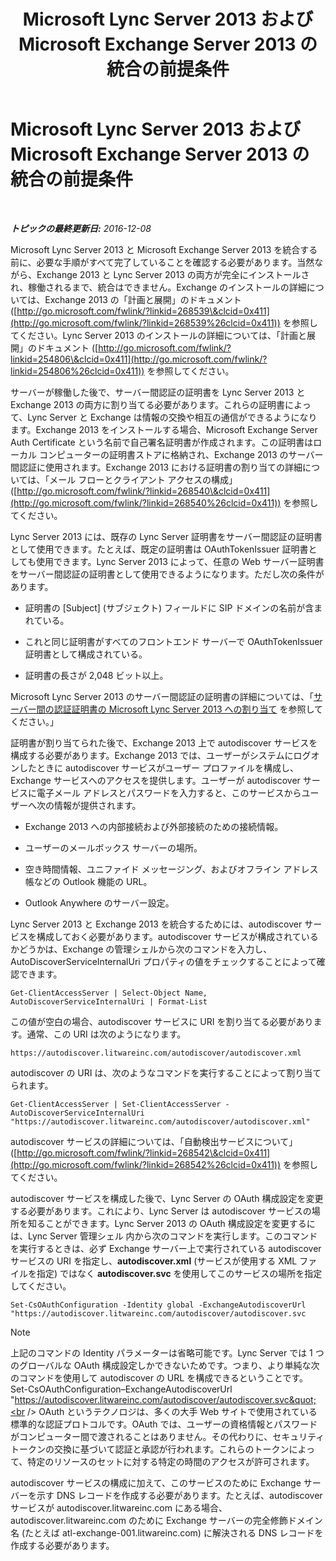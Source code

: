﻿---
title: Microsoft Lync Server 2013 および Microsoft Exchange Server 2013 の統合の前提条件
TOCTitle: Microsoft Lync Server 2013 および Microsoft Exchange Server 2013 の統合の前提条件
ms:assetid: ea22beb9-c02e-47cb-836d-97a556969052
ms:mtpsurl: https://technet.microsoft.com/ja-jp/library/JJ721919(v=OCS.15)
ms:contentKeyID: 49887197
ms.date: 12/10/2016
mtps_version: v=OCS.15
ms.translationtype: HT
---

# Microsoft Lync Server 2013 および Microsoft Exchange Server 2013 の統合の前提条件

 

_**トピックの最終更新日:** 2016-12-08_

Microsoft Lync Server 2013 と Microsoft Exchange Server 2013 を統合する前に、必要な手順がすべて完了していることを確認する必要があります。当然ながら、Exchange 2013 と Lync Server 2013 の両方が完全にインストールされ、稼働されるまで、統合はできません。Exchange のインストールの詳細については、Exchange 2013 の「計画と展開」のドキュメント ([http://go.microsoft.com/fwlink/?linkid=268539\&clcid=0x411](http://go.microsoft.com/fwlink/?linkid=268539%26clcid=0x411)) を参照してください。Lync Server 2013 のインストールの詳細については、「計画と展開」のドキュメント ([http://go.microsoft.com/fwlink/?linkid=254806\&clcid=0x411](http://go.microsoft.com/fwlink/?linkid=254806%26clcid=0x411)) を参照してください。

サーバーが稼働した後で、サーバー間認証の証明書を Lync Server 2013 と Exchange 2013 の両方に割り当てる必要があります。これらの証明書によって、Lync Server と Exchange は情報の交換や相互の通信ができるようになります。Exchange 2013 をインストールする場合、Microsoft Exchange Server Auth Certificate という名前で自己署名証明書が作成されます。この証明書はローカル コンピューターの証明書ストアに格納され、Exchange 2013 のサーバー間認証に使用されます。Exchange 2013 における証明書の割り当ての詳細については、「メール フローとクライアント アクセスの構成」([http://go.microsoft.com/fwlink/?linkid=268540\&clcid=0x411](http://go.microsoft.com/fwlink/?linkid=268540%26clcid=0x411)) を参照してください。

Lync Server 2013 には、既存の Lync Server 証明書をサーバー間認証の証明書として使用できます。たとえば、既定の証明書は OAuthTokenIssuer 証明書としても使用できます。Lync Server 2013 によって、任意の Web サーバー証明書をサーバー間認証の証明書として使用できるようになります。ただし次の条件があります。

  - 証明書の \[Subject\] (サブジェクト) フィールドに SIP ドメインの名前が含まれている。

  - これと同じ証明書がすべてのフロントエンド サーバーで OAuthTokenIssuer 証明書として構成されている。

  - 証明書の長さが 2,048 ビット以上。

Microsoft Lync Server 2013 のサーバー間認証の証明書の詳細については、「[サーバー間の認証証明書の Microsoft Lync Server 2013 への割り当て](lync-server-2013-assigning-a-server-to-server-authentication-certificate-to-lync-server-2013.md) を参照してください。」

証明書が割り当てられた後で、Exchange 2013 上で autodiscover サービスを構成する必要があります。Exchange 2013 では、ユーザーがシステムにログオンしたときに autodiscover サービスがユーザー プロファイルを構成し、Exchange サービスへのアクセスを提供します。ユーザーが autodiscover サービスに電子メール アドレスとパスワードを入力すると、このサービスからユーザーへ次の情報が提供されます。

  - Exchange 2013 への内部接続および外部接続のための接続情報。

  - ユーザーのメールボックス サーバーの場所。

  - 空き時間情報、ユニファイド メッセージング、およびオフライン アドレス帳などの Outlook 機能の URL。

  - Outlook Anywhere のサーバー設定。

Lync Server 2013 と Exchange 2013 を統合するためには、autodiscover サービスを構成しておく必要があります。autodiscover サービスが構成されているかどうかは、Exchange の管理シェルから次のコマンドを入力し、AutoDiscoverServiceInternalUri プロパティの値をチェックすることによって確認できます。

    Get-ClientAccessServer | Select-Object Name, AutoDiscoverServiceInternalUri | Format-List

この値が空白の場合、autodiscover サービスに URI を割り当てる必要があります。通常、この URI は次のようになります。

    https://autodiscover.litwareinc.com/autodiscover/autodiscover.xml

autodiscover の URI は、次のようなコマンドを実行することによって割り当てられます。

    Get-ClientAccessServer | Set-ClientAccessServer -AutoDiscoverServiceInternalUri "https://autodiscover.litwareinc.com/autodiscover/autodiscover.xml"

autodiscover サービスの詳細については、「自動検出サービスについて」([http://go.microsoft.com/fwlink/?linkid=268542\&clcid=0x411](http://go.microsoft.com/fwlink/?linkid=268542%26clcid=0x411)) を参照してください。

autodiscover サービスを構成した後で、Lync Server の OAuth 構成設定を変更する必要があります。これにより、Lync Server は autodiscover サービスの場所を知ることができます。Lync Server 2013 の OAuth 構成設定を変更するには、Lync Server 管理シェル 内から次のコマンドを実行します。このコマンドを実行するときは、必ず Exchange サーバー上で実行されている autodiscover サービスの URI を指定し、**autodiscover.xml** (サービスが使用する XML ファイルを指定) ではなく **autodiscover.svc** を使用してこのサービスの場所を指定してください。

    Set-CsOAuthConfiguration -Identity global -ExchangeAutodiscoverUrl "https://autodiscover.litwareinc.com/autodiscover/autodiscover.svc

> [!NOTE]  
> 上記のコマンドの Identity パラメーターは省略可能です。Lync Server では 1 つのグローバルな OAuth 構成設定しかできないためです。つまり、より単純な次のコマンドを使用して autodiscover の URL を構成できるということです。<br />
> Set-CsOAuthConfiguration–ExchangeAutodiscoverUrl &quot;https://autodiscover.litwareinc.com/autodiscover/autodiscover.svc&quot;<br />
> OAuth というテクノロジは、多くの大手 Web サイトで使用されている標準的な認証プロトコルです。OAuth では、ユーザーの資格情報とパスワードがコンピューター間で渡されることはありません。その代わりに、セキュリティ トークンの交換に基づいて認証と承認が行われます。これらのトークンによって、特定のリソースのセットに対する特定の時間のアクセスが許可されます。

autodiscover サービスの構成に加えて、このサービスのために Exchange サーバーを示す DNS レコードを作成する必要があります。たとえば、autodiscover サービスが autodiscover.litwareinc.com にある場合、autodiscover.litwareinc.com のために Exchange サーバーの完全修飾ドメイン名 (たとえば atl-exchange-001.litwareinc.com) に解決される DNS レコードを作成する必要があります。


